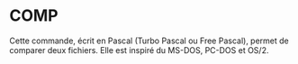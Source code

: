 # COMP
Cette commande, écrit en Pascal (Turbo Pascal ou Free Pascal), permet de comparer deux fichiers. Elle est inspiré du MS-DOS, PC-DOS et OS/2.
